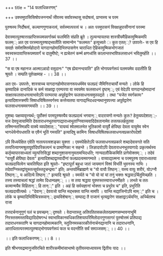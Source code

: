 +++
title = "14 फलाधिकरणम्"

+++
उक्त्तमुपासिसिषोपजननार्थं जीवस्य सर्वावस्थासु सदोषत्वं, प्राप्यस्य च परम

पुरुषस्य निर्दोषत्वं, कल्याणगुणाकरत्वं, सर्वस्मात्परत्वं च । अतः परमुपासनं विवक्षन्नुपासीनानां परस्मा

देवास्मात्पुरुषात्तत्प्राप्तिरूपमपवर्गाख्यं फलमिति संप्रति ब्रूते । तुल्यन्यायतया शास्त्रीयमैहिकामुष्मिकमपि फलम्् अत एव परस्मात्पुरुषाद्भवतीति सामान्येन "फलमतः" इत्युच्यते ः कुत एतत््? उपपत्तेः- स एव हि सवर्ज्ञः सर्वशक्त्तिर्महोदारो यागदानहोमादिभिरुपासनेन चाराधित ऐहिकामुष्मिकभोगजातं स्वस्वरूपावाप्तिरूपमपवर्गं च दातुमीष्टे; न ह्यचेतनं कर्म्म क्षणध्वंसि कालान्तरभाविफलसाधनं भवितुमर्हति ।। 37 ।।

"स वा एष महानज आत्माऽन्नादो वसुदानः" "एष ह्येवानन्दयाति" इति भोगापवर्गरूपं पलमयमेव ददातीति हि श्रूयते । सम्प्रति पूर्वपक्षमाह - ।। 38 ।।

अत एव- उपपत्तेः, शास्त्राच्च यागदानहोमोपासनरूपधर्ममेव फलप्रदं जैमिनिराचार्यो मन्यते । लोके हि कृष्यादिकं दानादिकं च कर्म साक्षाद्वा एरम्परया वा स्वयमेव फलसाधनं दृष्टम््; एवं वेदेऽपि यागदानहोमादानां साक्षात्फलसाधनत्वाभावेऽपि परम्परया अपूर्वद्वारेण फलसाधनत्वमुपपद्यते । तथा "यजेत स्वर्गकामः" इत्यादिशास्त्रमपि सिषाधयिषितस्वर्गस्य कर्त्तव्यतया यागाद्यभिदधदन्यथानुपपत्त्या अपूर्वद्वारेण फलसाधनत्वमवगमयति ।। 39 ।।

तुशब्दः पक्षव्यावृत्त्यर्थः; पूर्वोक्त्तं परमपुरुषस्यैव फलप्रदत्वं भगवान्् वादरायणो मन्यतेः कुतः? हेतुव्यपदेशात््- यज देवपूजायामिति देवताराधनभूतयागाद्याराध्यभूताग्निवाय्यवादिदेवतानामेव तत्तत्फलहेतुतया तस्मिन्स्तस्मिन्नपि वाक्ये व्यपदेशात्् "वायव्यं श्वेतमालभेत भूतिकामो वायुर्वै क्षेपिष्ठा देवता वायुमेव स्वेन भागधेयेनोपधावति स एवैनं भूतिं गमयति" इत्यादिषु कामिनः सिषाधयिषितफलसाधनत्वप्रकारोपदेशो

ऽपि विध्यपेक्षित एवेति नातत्परत्वशङ्का युक्त्ता । एवमपेक्षितेऽपि फलसाधनत्वप्रकारे शब्दादेवावगते सति तत्परित्यागमश्रुतापूर्वादिपरिकल्पनं च प्रामाणिका न सहन्ते । लिङादयोऽपि देवताराधनभूतयागादेः प्रकृत्यर्थस्य कर्तृव्यापारसाध्यतां व्युत्पत्तिसिद्धां शब्दानुशासनानुमतामभिदधति; नान्यदलौकिकमिति प्रागेवोक्त्तम्् । तदेवं "वायुर्वै क्षेपिष्ठा देवता" इत्यादिशब्दाद्वाय्वादीनां फलप्रदत्वमवगम्यते । वाय्वाद्यात्मना च परमपुरुष एवाराध्यतया फलप्रदायित्वेन चावतिष्ठित इति श्रूयते- "इष्टापूर्त्तं बहुधा जातं जायमानं विश्वं विभर्ति भुवनस्य नाभिः । तदेवाग्निस्तद्वांयुस्तत्सूर्यस्तदुचन्द्रमाः" इति; अन्तर्यामिब्राह्मणे च "यो वायौ तिष्ठन्् यस्य वायुः शरीरं, योऽग्नौ तिष्ठन््, य आदित्ये तिष्ठन््" इत्यादि श्रूयते । स्मर्यते च "यो यो यां यां तनुं भक्त्तः श्रद्धयाऽर्चितुमिच्छति । तस्य तस्याचलां श्रद्धां तामेव दिधाम्यहम्् ।। स तया श्रद्धया युक्त्तस्तस्याराधनमीहते । लभते च ततः कामान्मयैव विहितान्् हि तान््" इति । अहं हि सर्वयज्ञानां भोक्त्ता च प्रभुरेव च" इति, प्रभुरिति फलप्रदायीत्यर्थः । "देवान्् देवयजो यान्ति मद्भक्त्ता यान्ति मामपि । यान्ति मद्याजिनोऽपि माम््" इति च । लोके च कृष्यादिभिर्विचित्ररूपान्् द्रव्यविशेषान्् सम्पाद्य तै राजानं भृत्यद्वारेण साक्षाद्वाऽर्चयन्ति, अर्च्चितश्च राजा

तत्तदर्चनानुगुणं पलं च प्रयच्छन्् दृश्यते । वेदान्तास्तु अतिपतितसकलेतरप्रमाणसम्भावनाभूमिं निरस्तसमस्ताविद्यादिदोषगन्धं स्वाभाविकानवधिकातिशयापरिमितोदारगुणसागरं पुरुषोत्तमं प्रतिपाद्य तदाराधनरूपाणि च यागदानहोमात्मकानि, स्तुतिनमस्कारकीर्त्तनार्चनद्यानानि च तदाराधनानि, आराधितात्परस्मात्पुरुषाद्भोगापवर्गरूपं फल च वदन्तीति सर्वं समञ्जसम्् ।। 40 ।।

।। इति फलाधिकरणम्् ।। 8 ।।

इति श्रीभगवद्रामानुजविरचिते शारीरकमीमांसाभाष्ये तृतीयस्याध्यायस्य द्वितीयः पादः ।।